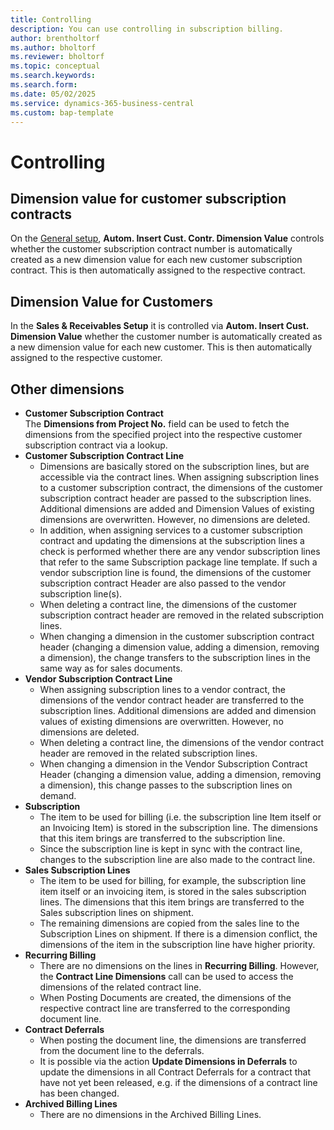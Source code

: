```yaml
---
title: Controlling
description: You can use controlling in subscription billing.
author: brentholtorf
ms.author: bholtorf
ms.reviewer: bholtorf
ms.topic: conceptual
ms.search.keywords: 
ms.search.form: 
ms.date: 05/02/2025
ms.service: dynamics-365-business-central
ms.custom: bap-template
---
```


# Controlling

## Dimension value for customer subscription contracts

On the [General setup](setup/general.md), **Autom. Insert Cust. Contr. Dimension Value** controls whether the customer subscription contract number is automatically created as a new dimension value for each new customer subscription contract. This is then automatically assigned to the respective contract.


## Dimension Value for Customers

In the **Sales & Receivables Setup** it is controlled via **Autom. Insert Cust. Dimension Value** whether the customer number is automatically created as a new dimension value for each new customer. This is then automatically assigned to the respective customer.


## Other dimensions
* **Customer Subscription Contract** <br/>
    The **Dimensions from Project No.** field can be used to fetch the dimensions from the specified project into the respective customer subscription contract via a lookup.
* **Customer Subscription Contract Line** <br/>
    * Dimensions are basically stored on the subscription lines, but are accessible via the contract lines. When assigning subscription lines to a customer subscription contract, the dimensions of the customer subscription contract header are passed to the subscription lines. Additional dimensions are added and Dimension Values of existing dimensions are overwritten. However, no dimensions are deleted.
    * In addition, when assigning services to a customer subscription contract and updating the dimensions at the subscription lines a check is performed whether there are any vendor subscription lines that refer to the same Subscription package line template. If such a vendor subscription line is found, the dimensions of the customer subscription contract Header are also passed to the vendor subscription line(s).
    * When deleting a contract line, the dimensions of the customer subscription contract header are removed in the related subscription lines.
    * When changing a dimension in the customer subscription contract header (changing a dimension value, adding a dimension, removing a dimension), the change transfers to the subscription lines in the same way as for sales documents.
* **Vendor Subscription Contract Line** <br/>
    * When assigning subscription lines to a vendor contract, the dimensions of the vendor contract header are transferred to the subscription lines. Additional dimensions are added and dimension values of existing dimensions are overwritten. However, no dimensions are deleted.
    * When deleting a contract line, the dimensions of the vendor contract header are removed in the related subscription lines.
    * When changing a dimension in the Vendor Subscription Contract Header (changing a dimension value, adding a dimension, removing a dimension), this change passes to the subscription lines on demand.
* **Subscription** <br/>
    * The item to be used for billing (i.e. the subscription line Item itself or an Invoicing Item) is stored in the subscription line. The dimensions that this item brings are transferred to the subscription line.
    * Since the subscription line is kept in sync with the contract line, changes to the subscription line are also made to the contract line.
* **Sales Subscription Lines** <br/>
    * The item to be used for billing, for example, the subscription line item itself or an invoicing item, is stored in the sales subscription lines. The dimensions that this item brings are transferred to the Sales subscription lines on shipment.
    * The remaining dimensions are copied from the sales line to the Subscription Lines on shipment. If there is a dimension conflict, the dimensions of the item in the subscription line have higher priority.
* **Recurring Billing** <br/>
    * There are no dimensions on the lines in **Recurring Billing**. However, the **Contract Line Dimensions** call can be used to access the dimensions of the related contract line.
    * When Posting Documents are created, the dimensions of the respective contract line are transferred to the corresponding document line.
* **Contract Deferrals** <br/>
    * When posting the document line, the dimensions are transferred from the document line to the deferrals.
    * It is possible via the action **Update Dimensions in Deferrals** to update the dimensions in all Contract Deferrals for a contract that have not yet been released, e.g. if the dimensions of a contract line has been changed.
* **Archived Billing Lines** <br/>
    * There are no dimensions in the Archived Billing Lines.
